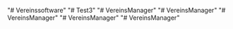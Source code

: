 "# Vereinssoftware" 
"# Test3" 
"# VereinsManager" 
"# VereinsManager" 
"# VereinsManager" 
"# VereinsManager" 
"# VereinsManager" 
